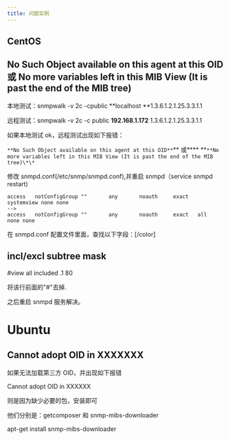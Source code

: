 ```yaml
---
title: 问题实例
---
```


## **CentOS**

## **No Such Object available on this agent at this OID 或 No more variables left in this MIB View (It is past the end of the MIB tree)**

本地测试：snmpwalk -v 2c -cpublic **localhost **1.3.6.1.2.1.25.3.3.1.1

远程测试：snmpwalk -v 2c -c public **192.168.1.172** 1.3.6.1.2.1.25.3.3.1.1

如果本地测试 ok，远程测试出现如下报错：

`**No Such Object available on this agent at this OID**`** 或\*\*** **`**No more variables left in this MIB View (It is past the end of the MIB tree)\*\*`

修改 snmpd.conf(/etc/snmp/snmpd.conf),并重启 snmpd（service snmpd restart)

    access   notConfigGroup ""       any       noauth     exact   systemview none none
    -->
    access   notConfigGroup ""       any       noauth     exact   all     none none

在 snmpd.conf 配置文件里面，查找以下字段：\[/color]

## incl/excl subtree mask

\#view all included .1 80

将该行前面的"#"去掉.

之后重启 snmpd 服务解决。

# Ubuntu

## Cannot adopt OID in XXXXXXX

如果无法加载第三方 OID，并出现如下报错

Cannot adopt OID in XXXXXX

则是因为缺少必要的包，安装即可

他们分别是：getcomposer 和 snmp-mibs-downloader

apt-get install snmp-mibs-downloader
